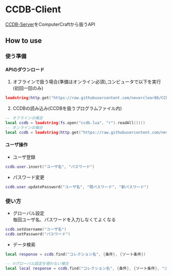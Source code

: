 # CCDB-Client
[CCDB-Server]()をComputerCraftから扱うAPI

## How to use
### 使う準備
#### APIのダウンロード
1. オフラインで扱う場合(準備はオンライン必須),コンピュータで以下を実行(初回一回のみ)  
  ```lua
  loadstring(http.get("https://raw.githubusercontent.com/neverclear86/CCDB-Client/master/download.lua").readAll())()
  ```
2. CCDBの読み込み(CCDBを扱うプログラムファイル内)  
  ```lua
  -- オフラインの場合
  local ccdb = loadstring(fs.open("ccdb.lua", "r").readAll())()
  -- オンラインの場合
  local ccdb = loadstring(http.get("https://raw.githubusercontent.com/neverclear86/CCDB-Client/master/ccdb.lua").readAll())()
  ```
#### ユーザ操作
- ユーザ登録
```lua
ccdb.user.insert("ユーザ名", "パスワード")
```
- パスワード変更
```lua
ccdb.user.updatePassword("ユーザ名", "現パスワード", "新パスワード")
```

### 使い方
- グローバル設定  
  毎回ユーザ名、パスワードを入力しなくてよくなる
```lua
ccdb.setUsername("ユーザ名")
ccdb.setPassword("パスワード")
```

- データ検索

```lua
local response = ccdb.find("コレクション名", {条件}, {ソート条件})

-- ※グローバル設定を使わない場合
local local response = ccdb.find("コレクション名", {条件}, {ソート条件}, "ユーザ名", "パスワード")
```
